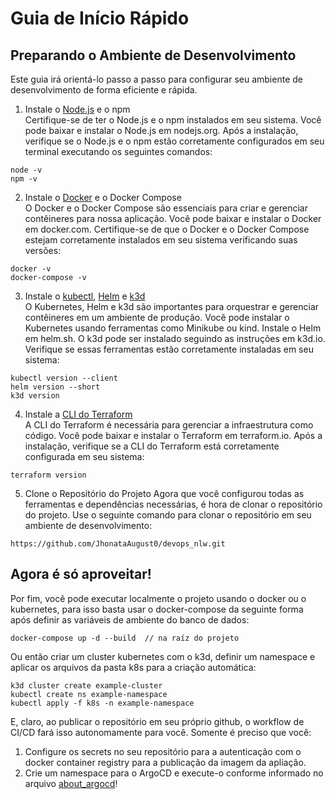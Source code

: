 # Guia de Início Rápido

## Preparando o Ambiente de Desenvolvimento

Este guia irá orientá-lo passo a passo para configurar seu ambiente de desenvolvimento de forma eficiente e rápida.

1. Instale o [Node.js](https://nodejs.org/en/download) e o npm<br>
Certifique-se de ter o Node.js e o npm instalados em seu sistema. Você pode baixar e instalar o Node.js em nodejs.org. Após a instalação, verifique se o Node.js e o npm estão corretamente configurados em seu terminal executando os seguintes comandos:

```
node -v
npm -v
```


2. Instale o [Docker](https://www.docker.com/get-started/) e o Docker Compose<br>
O Docker e o Docker Compose são essenciais para criar e gerenciar contêineres para nossa aplicação. Você pode baixar e instalar o Docker em docker.com. Certifique-se de que o Docker e o Docker Compose estejam corretamente instalados em seu sistema verificando suas versões:

```
docker -v
docker-compose -v
```


3. Instale o [kubectl](https://kubernetes.io/docs/tasks/tools/), [Helm](https://helm.sh/pt/docs/intro/install/) e [k3d](https://k3d.io/v5.6.0/)<br>
O Kubernetes, Helm e k3d são importantes para orquestrar e gerenciar contêineres em um ambiente de produção. Você pode instalar o Kubernetes usando ferramentas como Minikube ou kind. Instale o Helm em helm.sh. O k3d pode ser instalado seguindo as instruções em k3d.io. Verifique se essas ferramentas estão corretamente instaladas em seu sistema:
```
kubectl version --client
helm version --short
k3d version
```


4. Instale a [CLI do Terraform](https://developer.hashicorp.com/terraform/install?product_intent=terraform)<br>
A CLI do Terraform é necessária para gerenciar a infraestrutura como código. Você pode baixar e instalar o Terraform em terraform.io. Após a instalação, verifique se a CLI do Terraform está corretamente configurada em seu sistema:

```
terraform version
```

5. Clone o Repositório do Projeto
Agora que você configurou todas as ferramentas e dependências necessárias, é hora de clonar o repositório do projeto. Use o seguinte comando para clonar o repositório em seu ambiente de desenvolvimento:

```
https://github.com/JhonataAugust0/devops_nlw.git
```

## Agora é só aproveitar!

Por fim, você pode executar localmente o projeto usando o docker ou o kubernetes, para isso basta usar o docker-compose da seguinte forma após definir as variáveis de ambiente do banco de dados:

```
docker-compose up -d --build  // na raíz do projeto
```

Ou então criar um cluster kubernetes com o k3d, definir um namespace e aplicar os arquivos da pasta k8s para a criação automática:

```
k3d cluster create example-cluster
kubectl create ns example-namespace
kubectl apply -f k8s -n example-namespace
```

E, claro, ao publicar o repositório em seu próprio github, o workflow de CI/CD fará isso autonomamente para você. Somente é preciso que você:
1. Configure os secrets no seu repositório para a autenticação com o docker container registry para a publicação da imagem da apliação.
2. Crie um namespace para o ArgoCD e execute-o conforme informado no arquivo [about_argocd]()!